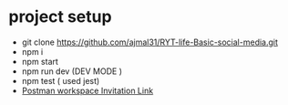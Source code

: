 # project setup
  - git clone https://github.com/ajmal31/RYT-life-Basic-social-media.git
  - npm i
  - npm start
  - npm run dev (DEV MODE )
  - npm test ( used jest)
  - [Postman workspace Invitation Link](https://app.getpostman.com/join-team?invite_code=20577585ad051f04d41fa8fbbfb57977&target_code=6f3e75ff43744d9c710ed860110fe76b)
